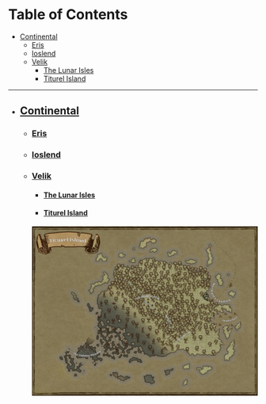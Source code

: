# Table of Contents <!-- omit in toc --> 

- [Continental](#continental)
  - [Eris](#eris)
  - [Ioslend](#ioslend)
  - [Velik](#velik)
    - [The Lunar Isles](#the-lunar-isles)
    - [Titurel Island](#[titurel-island])



----------------

* ## [Continental](https://github.com/CGavinMullis/Oliran-Github/tree/main/Atlas/Continental)

  * ### [Eris](https://github.com/CGavinMullis/Oliran-Github/tree/main/Atlas/Continental/Eris)

  * ### [Ioslend](https://github.com/CGavinMullis/Oliran-Github/tree/main/Atlas/Continental/Ioslend)

  * ### [Velik](https://github.com/CGavinMullis/Oliran-Github/tree/main/Atlas/Continental/Velik)

    * #### [The Lunar Isles](https://github.com/CGavinMullis/Oliran-Github/tree/main/Atlas/Continental/Velik/The-Lunar-Isles)
  
    * #### [Titurel Island](https://github.com/CGavinMullis/Oliran-Github/tree/main/Atlas/Continental/Velik/Titurel-Island)

    ![Titurel Island](https://github.com/CGavinMullis/Oliran-Github/blob/main/Atlas/Continental/Velik/Titurel-Island/Titurel-Island.jpg)


